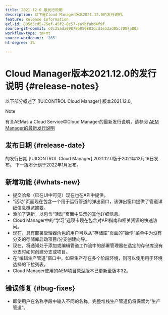 ```yaml
---
title: 2021.12.0 版发行说明
description: 以下是Cloud Manager版本2021.12.0的发行说明。
feature: Release Information
exl-id: 835d3cd5-75ef-45f2-8c57-ea9bfabd4f9f
source-git-commit: c0c25ada09879b850883dcd1e53ad05c7087a80a
workflow-type: tm+mt
source-wordcount: '265'
ht-degree: 3%

---
```


# Cloud Manager版本2021.12.0的发行说明 {#release-notes}

以下部分概述了 [!UICONTROL Cloud Manager] 版本2021.12.0。

>[!NOTE]
>
>有关AEMas a Cloud Service中Cloud Manager的最新发行说明，请参阅 [AEM Manager的最新发行说明](https://experienceleague.adobe.com/docs/experience-manager-cloud-service/content/implementing/using-cloud-manager/release-notes-cloud-manager/release-notes-cm-current.html)

## 发布日期 {#release-date}

的发行日期 [!UICONTROL Cloud Manager] 2021.12.0版于2021年12月16日发布。 下一版本计划于2022年1月发布。

## 新增功能 {#whats-new}

* 提交哈希（已在UI中可见）现在也在API中提供。
* “活动”页面现在包含一个用于运行管道的弹出窗口，该弹出窗口提供了管道详细信息概览摘要。
* 添加了更新，以包含“活动”页面中显示的其他详细信息。
* Cloud Manager中的“学习”选项卡现在包含对API指南和相关资源的快速访问。
* 现在，具有部署管理器角色的用户可以从“存储库”页面的“操作”菜单中为没有分支的存储库启动项目/分支创建向导。
* 现在，将通知处于添加或编辑管道工作流中的部署管理器在选定的存储库没有分支时如何创建分支或项目。
* 在“编辑生产管道”窗口中，如果生产存在多个阶段环境，则可以使用用于环境选择的下拉列表。
* Cloud Manager使用的AEM项目原型版本已更新至版本32。

## 错误修复 {#bug-fixes}

* 即使用户在名称字段中输入不同的名称，完整堆栈生产管道仍将保留为“生产管道”。
